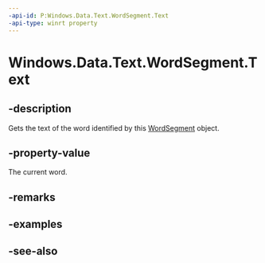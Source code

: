 ```yaml
---
-api-id: P:Windows.Data.Text.WordSegment.Text
-api-type: winrt property
---
```


<!-- Property syntax
public string Text { get; }
-->

# Windows.Data.Text.WordSegment.Text

## -description
Gets the text of the word identified by this [WordSegment](wordsegment.md) object.

## -property-value
The current word.

## -remarks

## -examples

## -see-also
